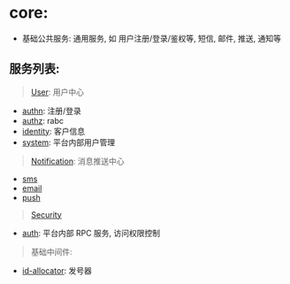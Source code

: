 # core:

- 基础公共服务: 通用服务, 如 用户注册/登录/鉴权等, 短信, 邮件, 推送, 通知等

## 服务列表:

> [User](user): 用户中心

- [authn](user/authn): 注册/登录
- [authz](user/authz): rabc
- [identity](user/identity): 客户信息
- [system](user/system): 平台内部用户管理

> [Notification](notification): 消息推送中心

- [sms](notification/sms)
- [email](notification/email)
- [push](notification/push)

> [Security](security)

- [auth](security/auth): 平台内部 RPC 服务, 访问权限控制

> 基础中间件:

- [id-allocator](id-allocator): 发号器


